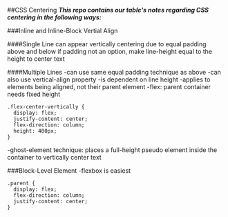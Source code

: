 ##CSS Centering
***This repo contains our table's notes regarding CSS centering in the following ways:***

###Inline and Inline-Block Vertial Align

####Single Line
  can appear vertically centering due to equal padding above and below
  if padding not an option, make line-height equal to the height to center text

####Multiple Lines
  -can use same equal padding technique as above
  -can also use vertical-align property
   -is dependent on line height
   -applies to elements being aligned, not their parent element
  -flex: parent container needs fixed height

```
.flex-center-vertically {
  display: flex;
  justify-content: center;
  flex-direction: column;
  height: 400px;
}
```

  -ghost-element technique: places a full-height pseudo element inside the container to vertically center text

###Block-Level Element
  -flexbox is easiest
```
.parent {
  display: flex;
  flex-direction: column;
  justify-content: center;
}
```

